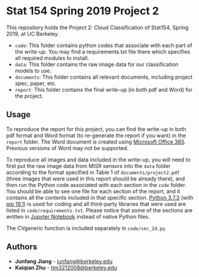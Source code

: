# Stat 154 Spring 2019 Project 2

This repository holds the Project 2: Cloud Classification of Stat154, Spring 2019, at UC Berkeley.

* `code`: This folder contains python codes that associate with each part of the write-up. You may find a
          requirements.txt file there which specifies all required modules to install.
* `data`: This folder contains the raw image data for our classification models to use.
* `documents`: This folder contains all relevant documents, including project spec, paper, etc.
* `report`: This folder contains the final write-up (in both pdf and Word) for the project.

## Usage

To reproduce the report for this project, you can find the write-up in both pdf format and Word
format (to re-generate the report if you want) in the `report` folder. The Word document is
created using [Microsoft Office 365](https://www.office365.com/). Previous versions of Word may not be supported.

To reproduce all images and data included in the write-up, you will need to
first put the raw image data from MISR sensors into the `data` folder according to the format specified
in Table 1 of `documents/project2.pdf` (three images that were used in this report should be already there),
and then run the Python code associated with each section in the `code` folder. You should be able to see one
file for each section of the report, and it contains all the contents included in that specific section. [Python 3.7.3](https://www.python.org/downloads/release/python-373/) (with [pip 19.1](https://pip.pypa.io/en/stable/))
is used for coding and all third-party libraries that were used are listed in `code/requirements.txt`. Please
notice that some of the sections are written in [Jupyter Notebook](https://jupyter.org/) instead of native Python files.

The CVgeneric function is included separately in `code/sec_2d.py`.

## Authors

* **Junfang Jiang** - [junfang@berkeley.edu](mailto:junfang@berkeley.edu)
* **Kaiqian Zhu** - [tim3212008@berkeley.edu](mailto:tim3212008@berkeley.edu)
